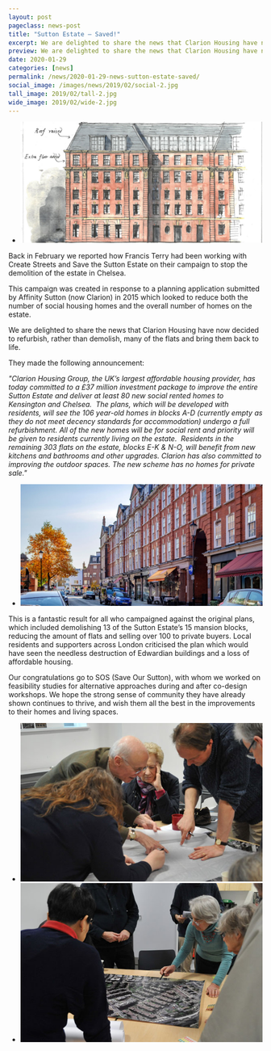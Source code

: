 ```yaml
---
layout: post
pageclass: news-post
title: "Sutton Estate – Saved!"
excerpt: We are delighted to share the news that Clarion Housing have now decided to refurbish, rather than demolish, many of the flats and bring them back to life.
preview: We are delighted to share the news that Clarion Housing have now decided to refurbish, rather than demolish, many of the flats and bring them back to life.
date: 2020-01-29
categories: [news]
permalink: /news/2020-01-29-news-sutton-estate-saved/
social_image: /images/news/2019/02/social-2.jpg
tall_image: 2019/02/tall-2.jpg
wide_image: 2019/02/wide-2.jpg
---
```


<ul class="list">
	<li class="full">
		<a class="fancybox" rel="group" href="/images/drawings/20190215.jpg">
			<img src="/images/news/2020/01/thumbs/22.jpg" alt="Proposed alterations to the Sutton Estate, Chelsea by Francis Terry, 2018." />
		</a>
	</li>
</ul>

Back in February we reported how Francis Terry had been working with Create Streets and Save the Sutton Estate on their campaign to stop the demolition of the estate in Chelsea.

This campaign was created in response to a planning application submitted by Affinity Sutton (now Clarion) in 2015 which looked to reduce both the number of social housing homes and the overall number of homes on the estate.

We are delighted to share the news that Clarion Housing have now decided to refurbish, rather than demolish, many of the flats and bring them back to life.

They made the following announcement:

<em>"Clarion Housing Group, the UK’s largest affordable housing provider, has today committed to a £37 million investment package to improve the entire Sutton Estate and deliver at least 80 new social rented homes to Kensington and Chelsea.  The plans, which will be developed with residents, will see the 106 year-old homes in blocks A-D (currently empty as they do not meet decency standards for accommodation) undergo a full refurbishment. All of the new homes will be for social rent and priority will be given to residents currently living on the estate.  Residents in the remaining 303 flats on the estate, blocks E-K & N-O, will benefit from new kitchens and bathrooms and other upgrades. Clarion has also committed to improving the outdoor spaces. The new scheme has no homes for private sale."</em>

<ul class="list">
	<li class="full">
		<a class="fancybox" rel="group" href="/images/news/2020/01/23.jpg">
			<img src="/images/news/2020/01/thumbs/23.jpg" alt="{{ page.title }}" />
		</a>
	</li>
</ul>

This is a fantastic result for all who campaigned against the original plans, which included 
demolishing 13 of the Sutton Estate’s 15 mansion blocks, reducing the amount of flats and selling over 100 to private buyers.  Local residents and supporters across London criticised the plan which would have seen the needless destruction of Edwardian buildings and a loss of 
affordable housing.

Our congratulations go to SOS (Save Our Sutton), with whom we worked on feasibility studies for alternative approaches during and after co-design workshops.  We hope the strong sense of community they have already shown continues to thrive, and wish them all the best in the improvements to their homes and living spaces.

<ul class="list">
	<li class="half">
		<a class="fancybox" rel="group" href="/images/news/2020/01/24.jpg">
			<img src="/images/news/2020/01/thumbs/24.jpg" alt="{{ page.title }}" />
		</a>
	</li>
	<li class="half">
		<a class="fancybox" rel="group" href="/images/news/2020/01/25.jpg">
			<img src="/images/news/2020/01/thumbs/25.jpg" alt="{{ page.title }}" />
		</a>
	</li>
</ul>
